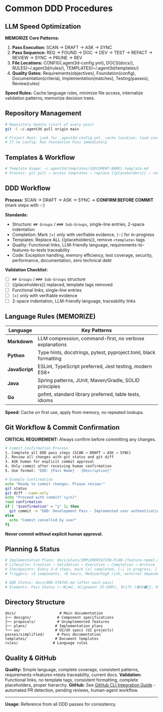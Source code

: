 # Common DDD Procedures

## LLM Speed Optimization

**MEMORIZE Core Patterns:**
1. **Pass Execution:** SCAN → DRAFT → ASK → SYNC
2. **Pass Sequence:** REQ → FOUND → DOC → DEV → TEST → REFACT → REVIEW → SYNC → PRUNE → REV
3. **File Locations:** CONFIG(.agent3d-config.yml), DOCS(docs/), RULES(~/.agent3d/rules/), TEMPLATES(~/.agent3d/templates/)
4. **Quality Gates:** Requirements(objectives), Foundation(config), Documentation(criteria), Implementation(matches), Testing(passes), Review(rules)

**Speed Rules:** Cache language rules, minimize file access, internalize validation patterns, memorize decision trees.

## Repository Management

```bash
# Repository Update (start of every pass)
git -C ~/.agent3d pull origin main

# Project Root: Look for .agent3d-config.yml, cache location, load config once
# If no config: Run Foundation Pass immediately
```

## Templates & Workflow

```bash
# Template Usage: ~/.agent3d/templates/{DOCUMENT-NAME}.template.md
# Process: git pull → access templates → replace {{placeholders}} → remove template tags → validate
```

## DDD Workflow

**Process:** SCAN → DRAFT → ASK → SYNC → **CONFIRM BEFORE COMMIT** (mark steps with ✅)

**Standards:**
- Structure: `## Groups` / `### Sub-Groups`, single-line entries, 2-space indentation
- Completion: Mark `[x]` only with verifiable evidence, `[~]` for in-progress
- Templates: Replace ALL {{placeholders}}, remove `<template>` tags
- Quality: Functional links, LLM-friendly language, requirements-to-features-to-tests traceability
- Code: Exception handling, memory efficiency, test coverage, security, performance, documentation, zero technical debt

**Validation Checklist:**
- [ ] `## Groups` / `### Sub-Groups` structure
- [ ] {{placeholders}} replaced, template tags removed
- [ ] Functional links, single-line entries
- [ ] `[x]` only with verifiable evidence
- [ ] 2-space indentation, LLM-friendly language, traceability links

## Language Rules (MEMORIZE)

| Language | Key Patterns |
|----------|-------------|
| **Markdown** | LLM compression, command-first, no verbose explanations |
| **Python** | Type hints, docstrings, pytest, pyproject.toml, black formatting |
| **JavaScript** | ESLint, TypeScript preferred, Jest testing, modern ES6+ |
| **Java** | Spring patterns, JUnit, Maven/Gradle, SOLID principles |
| **Go** | gofmt, standard library preferred, table tests, idioms |

**Speed:** Cache on first use, apply from memory, no repeated lookups.

## Git Workflow & Commit Confirmation

**CRITICAL REQUIREMENT:** Always confirm before committing any changes.

```bash
# Commit Confirmation Process
1. Complete all DDD pass steps (SCAN → DRAFT → ASK → SYNC)
2. Review all changes with git status and git diff
3. ASK human for explicit commit approval
4. Only commit after receiving human confirmation
5. Use format: "DDD: {Pass Name} - {Description}"

# Example Confirmation
echo "Ready to commit changes. Please review:"
git status
git diff --name-only
echo "Proceed with commit? (y/n)"
read confirmation
if [ "$confirmation" = "y" ]; then
  git commit -m "DDD: Development Pass - Implemented user authentication features"
else
  echo "Commit cancelled by user"
fi
```

**Never commit without explicit human approval.**

## Planning & Status

```bash
# Implementation Plans: docs/plans/IMPLEMENTATION-PLAN-{feature-name}.md
# Lifecycle: Creation → Validation → Execution → Completion → Archive
# Checkpoints: Every 2-4 steps, mark [x] completed, [~] in progress, [ ] not started
# Triggers: >3 components, >8 hours, Medium/High risk, external dependencies, breaking changes

# DDD Status: docs/DDD-STATUS.md (after each pass)
# Elements: Pass Status (✅⏸️🔄⏭️), Alignment (0-100%), Drift (🟢🟡🟠🔴), Health Indicators
```

## Directory Structure

```
docs/                    # Main documentation
├── designs/            # Component specifications
├── proposals/          # Unimplemented features
├── plans/             # Implementation plans
└── ux/                # UI/UX specs (UI projects)
passes/simplified/      # Pass documentation
templates/             # Document templates
rules/                # Language rules
```

## Quality & GitHub

**Quality:** Simple language, complete coverage, consistent patterns, requirements→features→tests traceability, current docs.
**Validation:** Functional links, no template tags, consistent formatting, complete placeholders, proper hierarchy.
**GitHub:** See [GitHub CLI Integration Guide](GITHUB-CLI-INTEGRATION.md) - automated PR detection, pending reviews, human-agent workflow.

---

**Usage:** Reference from all DDD passes for consistency.
